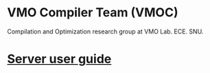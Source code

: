# VMO Compiler Team (VMOC)
Compilation and Optimization research group at VMO Lab. ECE. SNU.

# [**Server user guide**](./serverREADME.md)
